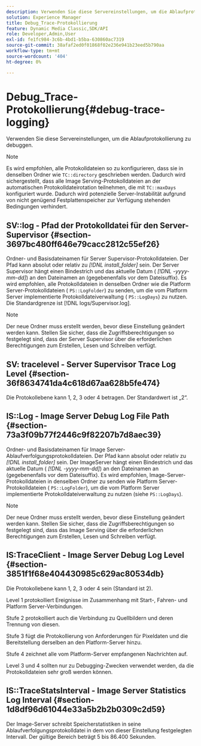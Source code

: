 ```yaml
---
description: Verwenden Sie diese Servereinstellungen, um die Ablaufprotokollierung zu debuggen.
solution: Experience Manager
title: Debug_Trace-Protokollierung
feature: Dynamic Media Classic,SDK/API
role: Developer,Admin,User
exl-id: fe1fc984-3c6b-4bd1-b5ba-630860ac7319
source-git-commit: 38afaf2ed0f01868f02e236e941b23eed5b790aa
workflow-type: tm+mt
source-wordcount: '404'
ht-degree: 0%

---
```


# Debug_Trace-Protokollierung{#debug-trace-logging}

Verwenden Sie diese Servereinstellungen, um die Ablaufprotokollierung zu debuggen.

>[!NOTE]
>
>Es wird empfohlen, alle Protokolldateien so zu konfigurieren, dass sie in denselben Ordner wie `TC::directory` geschrieben werden. Dadurch wird sichergestellt, dass alle Image Serving-Protokolldateien an der automatischen Protokolldateirotation teilnehmen, die mit `TC::maxDays` konfiguriert wurde. Dadurch wird potenzielle Server-Instabilität aufgrund von nicht genügend Festplattenspeicher zur Verfügung stehenden Bedingungen verhindert.

## SV::log - Pfad der Protokolldatei für den Server-Supervisor {#section-3697bc480ff646e79cacc2812c55ef26}

Ordner- und Basisdateinamen für Server Supervisor-Protokolldateien. Der Pfad kann absolut oder relativ zu *[!DNL install_folder]* sein. Der Server Supervisor hängt einen Bindestrich und das aktuelle Datum ( *[!DNL -yyyy-mm-dd]*) an den Dateinamen an (gegebenenfalls vor dem Dateisuffix). Es wird empfohlen, alle Protokolldateien in denselben Ordner wie die Platform Server-Protokolldateien ( `PS::LogFolder`) zu senden, um die vom Platform Server implementierte Protokolldateiverwaltung ( `PS::LogDays`) zu nutzen. Die Standardgrenze ist [!DNL logs/Supervisor.log].

>[!NOTE]
>
>Der neue Ordner muss erstellt werden, bevor diese Einstellung geändert werden kann. Stellen Sie sicher, dass die Zugriffsberechtigungen so festgelegt sind, dass der Server Supervisor über die erforderlichen Berechtigungen zum Erstellen, Lesen und Schreiben verfügt.

## SV: tracelevel - Server Supervisor Trace Log Level {#section-36f8634741da4c618d67aa628b5fe474}

Die Protokollebene kann 1, 2, 3 oder 4 betragen. Der Standardwert ist „2“.

## IS::Log - Image Server Debug Log File Path {#section-73a3f09b77f2446c9f82207b7d8aec39}

Ordner- und Basisdateinamen für Image Server-Ablaufverfolgungsprotokolldateien. Der Pfad kann absolut oder relativ zu *[!DNL install_folder]* sein. Der ImageServer hängt einen Bindestrich und das aktuelle Datum ( *[!DNL -yyyy-mm-dd]*) an den Dateinamen an (gegebenenfalls vor dem Dateisuffix). Es wird empfohlen, Image-Server-Protokolldateien in denselben Ordner zu senden wie Platform Server-Protokolldateien ( `PS::LogFolder`), um die vom Platform Server implementierte Protokolldateiverwaltung zu nutzen (siehe `PS::LogDays`).

>[!NOTE]
>
>Der neue Ordner muss erstellt werden, bevor diese Einstellung geändert werden kann. Stellen Sie sicher, dass die Zugriffsberechtigungen so festgelegt sind, dass das Image Serving über die erforderlichen Berechtigungen zum Erstellen, Lesen und Schreiben verfügt.

## IS:TraceClient - Image Server Debug Log Level {#section-3851f1f68e404430985c629ac80534db}

Die Protokollebene kann 1, 2, 3 oder 4 sein (Standard ist 2).

Level 1 protokolliert Ereignisse im Zusammenhang mit Start-, Fahren- und Platform Server-Verbindungen.

Stufe 2 protokolliert auch die Verbindung zu Quellbildern und deren Trennung von diesen.

Stufe 3 fügt die Protokollierung von Anforderungen für Pixeldaten und die Bereitstellung derselben an den Platform-Server hinzu.

Stufe 4 zeichnet alle vom Platform-Server empfangenen Nachrichten auf.

Level 3 und 4 sollten nur zu Debugging-Zwecken verwendet werden, da die Protokolldateien sehr groß werden können.

## IS::TraceStatsInterval - Image Server Statistics Log Interval {#section-1d8df96d61044e33a5b2b2b0309c2d59}

Der Image-Server schreibt Speicherstatistiken in seine Ablaufverfolgungsprotokolldatei in dem von dieser Einstellung festgelegten Intervall. Der gültige Bereich beträgt 5 bis 86.400 Sekunden.
